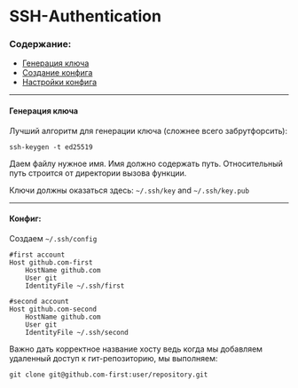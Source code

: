 # SSH-Аuthentication
### Содержание:
  - [Генерация ключа](#keygen)
  - [Создание конфига](#config)
  - [Настройки конфига](#settings)
---

#### <a name='keygen'></a> Генерация ключа
Лучший алгоритм для генерации ключа (сложнее всего забрутфорсить):
```
ssh-keygen -t ed25519
```
Даем файлу нужное имя. Имя должно содержать путь.
Относительный путь строится от директории вызова функции.

Ключи должны оказаться здесь: `~/.ssh/key` and `~/.ssh/key.pub`

---

#### <a name='config'></a> Конфиг:

Создаем `~/.ssh/config`
```
#first account
Host github.com-first
    HostName github.com
    User git
    IdentityFile ~/.ssh/first

#second account
Host github.com-second
    HostName github.com
    User git
    IdentityFile ~/.ssh/second
``` 
<a name='settings'></a>
Важно дать корректное название хосту ведь когда мы добавляем
удаленный доступ к гит-репозиторию, мы выполняем:

```git clone git@github.com-first:user/repository.git```


